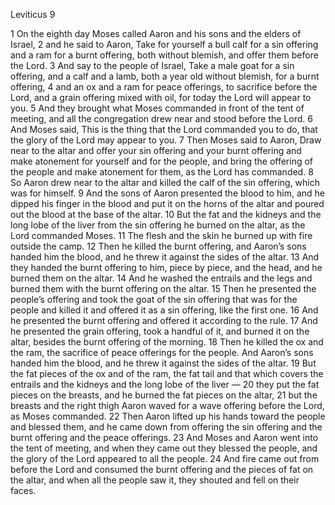 Leviticus 9

1	On the eighth day Moses called Aaron and his sons and the elders of Israel,
2	and he said to Aaron, Take for yourself a bull calf for a sin offering and a ram for a burnt offering, both without blemish, and offer them before the Lord.
3	And say to the people of Israel, Take a male goat for a sin offering, and a calf and a lamb, both a year old without blemish, for a burnt offering,
4	and an ox and a ram for peace offerings, to sacrifice before the Lord, and a grain offering mixed with oil, for today the Lord will appear to you.
5	And they brought what Moses commanded in front of the tent of meeting, and all the congregation drew near and stood before the Lord.
6	And Moses said, This is the thing that the Lord commanded you to do, that the glory of the Lord may appear to you.
7	Then Moses said to Aaron, Draw near to the altar and offer your sin offering and your burnt offering and make atonement for yourself and for the people, and bring the offering of the people and make atonement for them, as the Lord has commanded.
8	So Aaron drew near to the altar and killed the calf of the sin offering, which was for himself.
9	And the sons of Aaron presented the blood to him, and he dipped his finger in the blood and put it on the horns of the altar and poured out the blood at the base of the altar.
10	But the fat and the kidneys and the long lobe of the liver from the sin offering he burned on the altar, as the Lord commanded Moses.
11	The flesh and the skin he burned up with fire outside the camp.
12	Then he killed the burnt offering, and Aaron’s sons handed him the blood, and he threw it against the sides of the altar.
13	And they handed the burnt offering to him, piece by piece, and the head, and he burned them on the altar.
14	And he washed the entrails and the legs and burned them with the burnt offering on the altar.
15	Then he presented the people’s offering and took the goat of the sin offering that was for the people and killed it and offered it as a sin offering, like the first one.
16	And he presented the burnt offering and offered it according to the rule.
17	And he presented the grain offering, took a handful of it, and burned it on the altar, besides the burnt offering of the morning.
18	Then he killed the ox and the ram, the sacrifice of peace offerings for the people. And Aaron’s sons handed him the blood, and he threw it against the sides of the altar.
19	But the fat pieces of the ox and of the ram, the fat tail and that which covers the entrails and the kidneys and the long lobe of the liver —
20	they put the fat pieces on the breasts, and he burned the fat pieces on the altar,
21	but the breasts and the right thigh Aaron waved for a wave offering before the Lord, as Moses commanded.
22	Then Aaron lifted up his hands toward the people and blessed them, and he came down from offering the sin offering and the burnt offering and the peace offerings.
23	And Moses and Aaron went into the tent of meeting, and when they came out they blessed the people, and the glory of the Lord appeared to all the people.
24	And fire came out from before the Lord and consumed the burnt offering and the pieces of fat on the altar, and when all the people saw it, they shouted and fell on their faces.

